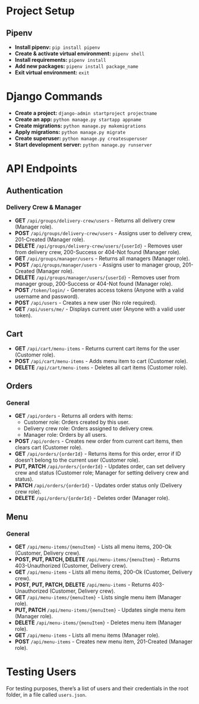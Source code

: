# Project Setup

## Pipenv
- **Install pipenv:** `pip install pipenv`
- **Create & activate virtual environment:** `pipenv shell`
- **Install requirements:** `pipenv install`
- **Add new packages:** `pipenv install package_name`
- **Exit virtual environment:** `exit`

# Django Commands
- **Create a project:** `django-admin startproject projectname`
- **Create an app:** `python manage.py startapp appname`
- **Create migrations:** `python manage.py makemigrations`
- **Apply migrations:** `python manage.py migrate`
- **Create superuser:** `python manage.py createsuperuser`
- **Start development server:** `python manage.py runserver`

# API Endpoints

## Authentication
### Delivery Crew & Manager
- **GET** `/api/groups/delivery-crew/users` - Returns all delivery crew (Manager role).
- **POST** `/api/groups/delivery-crew/users` - Assigns user to delivery crew, 201-Created (Manager role).
- **DELETE** `/api/groups/delivery-crew/users/{userId}` - Removes user from delivery crew, 200-Success or 404-Not found (Manager role).
- **GET** `/api/groups/manager/users` - Returns all managers (Manager role).
- **POST** `/api/groups/manager/users` - Assigns user to manager group, 201-Created (Manager role).
- **DELETE** `/api/groups/manager/users/{userId}` - Removes user from manager group, 200-Success or 404-Not found (Manager role).
- **POST** `/token/login/` - Generates access tokens (Anyone with a valid username and password).
- **POST** `/api/users` - Creates a new user (No role required).
- **GET** `/api/users/me/` - Displays current user (Anyone with a valid user token).

## Cart
- **GET** `/api/cart/menu-items` - Returns current cart items for the user (Customer role).
- **POST** `/api/cart/menu-items` - Adds menu item to cart (Customer role).
- **DELETE** `/api/cart/menu-items` - Deletes all cart items (Customer role).

## Orders
### General
- **GET** `/api/orders` - Returns all orders with items:
  - Customer role: Orders created by this user.
  - Delivery crew role: Orders assigned to delivery crew.
  - Manager role: Orders by all users.
- **POST** `/api/orders` - Creates new order from current cart items, then clears cart (Customer role).
- **GET** `/api/orders/{orderId}` - Returns items for this order, error if ID doesn’t belong to the current user (Customer role).
- **PUT, PATCH** `/api/orders/{orderId}` - Updates order, can set delivery crew and status (Customer role; Manager for setting delivery crew and status).
- **PATCH** `/api/orders/{orderId}` - Updates order status only (Delivery crew role).
- **DELETE** `/api/orders/{orderId}` - Deletes order (Manager role).

## Menu
### General
- **GET** `/api/menu-items/{menuItem}` - Lists all menu items, 200-Ok (Customer, Delivery crew).
- **POST, PUT, PATCH, DELETE** `/api/menu-items/{menuItem}` - Returns 403-Unauthorized (Customer, Delivery crew).
- **GET** `/api/menu-items` - Lists all menu items, 200-Ok (Customer, Delivery crew).
- **POST, PUT, PATCH, DELETE** `/api/menu-items` - Returns 403-Unauthorized (Customer, Delivery crew).
- **GET** `/api/menu-items/{menuItem}` - Lists single menu item (Manager role).
- **PUT, PATCH** `/api/menu-items/{menuItem}` - Updates single menu item (Manager role).
- **DELETE** `/api/menu-items/{menuItem}` - Deletes menu item (Manager role).
- **GET** `/api/menu-items` - Lists all menu items (Manager role).
- **POST** `/api/menu-items` - Creates new menu item, 201-Created (Manager role).

# Testing Users
For testing purposes, there’s a list of users and their credentials in the root folder, in a file called `users.json`.